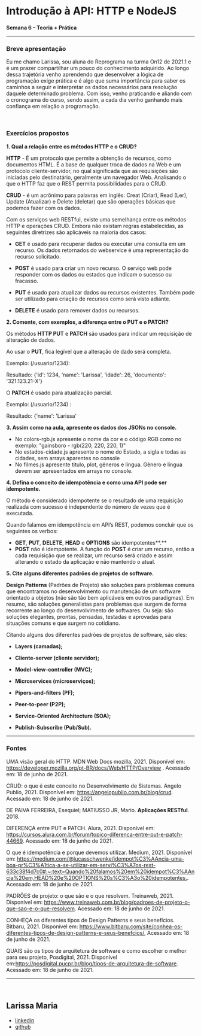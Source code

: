 # Introdução à API: HTTP e NodeJS 

**Semana 6 – Teoria + Prática**

------
### Breve apresentação

Eu me chamo Larissa, sou aluna do Reprograma na turma On12 de 2021.1 e é um prazer compartilhar um pouco do conhecimento adquirido. Ao longo dessa trajetória venho aprendendo que desenvolver a lógica de programação exige prática e é algo que suma importância para saber os caminhos a seguir e interpretar os dados necessários para resolução daquele determinado problema. Com isso, venho praticando e aliando com o cronograma do curso, sendo assim, a cada dia venho ganhando mais confiança em relação a programação.

<br>

### Exercícios propostos

**1. Qual a relação entre os métodos HTTP e o CRUD?**

**HTTP** - É um protocolo que permite a obtenção de recursos, como documentos HTML. É a base de qualquer troca de dados na Web e um protocolo cliente-servidor, no qual significada que as requisições são iniciadas pelo destinatário, geralmente um navegador Web. Analisando o que o HTTP faz que o REST permita possibilidades para o CRUD.

**CRUD** - é um acrônimo para palavras em inglês: Creat (Criar), Read (Ler), Update (Atualizar) e Delete (deletar) que são operações básicas que podemos fazer com os dados.

Com os serviços web RESTful, existe uma semelhança entre os métodos HTTP e operações CRUD. Embora não existam regras estabelecidas, as seguintes diretrizes são aplicáveis na maioria dos casos: 

- **GET** é usado para recuperar dados ou executar uma consulta em um recurso. Os dados retornados do webservice é uma representação do recurso solicitado. 

- **POST** é usado para criar um novo recurso. O serviço web pode responder com os dados ou estados que indicam o sucesso ou fracasso.

- **PUT** é usado para atualizar dados ou recursos existentes. Também pode ser utilizado para criação de recursos como será visto adiante.

- **DELETE** é usado para remover dados ou recursos.

  

**2. Comente, com exemplos, a diferença entre o PUT e o PATCH?**

Os métodos **HTTP PUT** e **PATCH** são usados para indicar um requisição de alteração de dados.

Ao usar o **PUT**, fica legível que a alteração de dado será completa.

Exemplo: (/usuario/1234):

Resultado: {'id': 1234, 'name': 'Larissa', 'idade': 26, 'documento': '321.123.21-X'}

O **PATCH** é usado para atualização parcial.

Exemplo: (/usuario/1234) :

Resultado: {'name': 'Larissa'

**3. Assim como na aula, apresente os dados dos JSONs no console.**

- No colors-rgb.js apresente o nome da cor e o código RGB como no exemplo: "gainsboro - rgb(220, 220, 220, 1)"
- No estados-cidade.js apresente o nome do Estado, a sigla e todas as cidades, sem arrays aparentes no console
- No filmes.js apresente titulo, plot, gêneros e língua. Gênero e língua devem ser apresentados em arrays no console.

**4. Defina o conceito de idempotência e como uma API pode ser idempotente.**

O método é considerado idempotente se o resultado de uma requisição realizada com sucesso é independente do número de vezes que é executada.

Quando falamos em idempotência em API’s REST, podemos concluir que os seguintes os verbos:

- **GET**, **PUT**, **DELETE**, **HEAD** e **OPTIONS** são idempotentes**.**
- **POST** não é idempotente. A função do **POST** é criar um recurso, então a cada requisição que se realizar, um recurso será criado e assim alterando o estado da aplicação e não mantendo o atual.

**5. Cite alguns diferentes padrões de projetos de software.**

**Design Patterns** (Padrões de Projeto) são soluções para problemas comuns que encontramos no desenvolvimento ou manutenção de um software orientado a objetos (não são tão bem aplicáveis em outros paradigmas). Em resumo, são soluções generalistas para problemas que surgem de forma recorrente ao longo do desenvolvimento de softwares. Ou seja: são soluções elegantes, prontas, pensadas, testadas e aprovadas para situações comuns e que surgem no cotidiano.

Citando alguns dos diferentes padrões de projetos de software, são eles:

- **Layers (camadas);**

- **Cliente-server (cliente servidor);**

- **Model-view-controller (MVC);**

- **Microservices (microserviços);**

- **Pipers-and-filters (PF);**

- **Peer-to-peer (P2P);**

- **Service-Oriented Architecture (SOA);**

- **Publish-Subscribe (Pub/Sub).**

  

------



<h3>Fontes</h3>

UMA visão geral do HTTP. MDN Web Docs mozilla, 2021. Disponível em: <https://developer.mozilla.org/pt-BR/docs/Web/HTTP/Overview> . Acessado em: 18 de junho de 2021.

CRUD: o que é este conceito no Desenvolvimento de Sistemas. Angelo Publio, 2021. Disponível em: <https://angelopublio.com.br/blog/crud>. Acessado em: 18 de junho de 2021.

DE PAIVA FERREIRA, Esequiel; MATIUSSO JR, Mario. **Aplicações RESTful**. 2018.

DIFERENÇA entre PUT e PATCH. Alura, 2021. Disponível em: <https://cursos.alura.com.br/forum/topico-diferenca-entre-put-e-patch-44669>. Acessado em: 18 de junho de 2021.

O que é idempotência e porque devemos utilizar. Medium, 2021. Disponível em: <https://medium.com/@lucasschwenke/idempot%C3%AAncia-uma-boa-pr%C3%A1tica-a-se-utilizar-em-servi%C3%A7os-rest-633c38f4d7c0#:~:text=Quando%20falamos%20em%20idempot%C3%AAncia%20em,HEAD%20e%20OPTIONS%20s%C3%A3o%20idempotentes.>. Acessado em: 18 de junho de 2021.

PADRÕES de projeto: o que são e o que resolvem. Treinaweb, 2021. Disponível em: <https://www.treinaweb.com.br/blog/padroes-de-projeto-o-que-sao-e-o-que-resolvem>. Acessado em: 18 de junho de 2021.

CONHEÇA os diferentes tipos de Design Patterns e seus benefícios. Bitbaru, 2021. Disponível em: <https://www.bitbaru.com/site/conhea-os-diferentes-tipos-de-design-patterns-e-seus-benefcios/>, Acessado em: 18 de junho de 2021.

QUAIS são os tipos de arquitetura de software e como escolher o melhor para seu projeto, Posdigital, 2021. Disponível em:<https://posdigital.pucpr.br/blog/tipos-de-arquitetura-de-software>. Acessado em: 18 de junho de 2021.



------

<br>

## Larissa Maria
- [linkedin](https://www.linkedin.com/in/lmrs99/)
- [github](https://github.com/Larissamrs)

  
